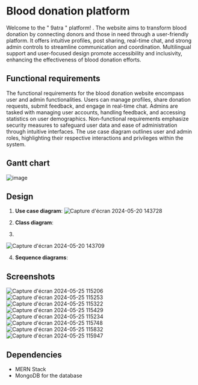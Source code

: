 # Blood donation platform
Welcome to the " 9atra " platform! . The website aims to transform blood donation by connecting donors and those in need through a user-friendly platform. It offers intuitive profiles, post sharing, real-time chat, and strong admin controls to streamline communication and coordination. Multilingual support and user-focused design promote accessibility and inclusivity, enhancing the effectiveness of blood donation efforts.

##	Functional requirements 
The functional requirements for the blood donation website encompass user and admin functionalities. Users can manage profiles, share donation requests, submit feedback, and engage in real-time chat. Admins are tasked with managing user accounts, handling feedback, and accessing statistics on user demographics. Non-functional requirements emphasize security measures to safeguard user data and ease of administration through intuitive interfaces. The use case diagram outlines user and admin roles, highlighting their respective interactions and privileges within the system.

##	Gantt chart
![image](https://github.com/RayenMarzouk6/Blood-donation-platform/assets/162569033/826c76b9-c78e-475c-8633-205004f6158f)

## Design
1. **Use case diagram**:
![Capture d'écran 2024-05-20 143728](https://github.com/RayenMarzouk6/Blood-donation-platform/assets/162569033/14f3873e-4b7d-47bc-b0b2-af8050fe0df6)

2. **Class diagram**:
3. 
![Capture d'écran 2024-05-20 143709](https://github.com/RayenMarzouk6/Blood-donation-platform/assets/162569033/4066c6c4-c0bd-4463-bb44-7f119dcd5fca)

4. **Sequence diagrams**:





## Screenshots

![Capture d'écran 2024-05-25 115206](https://github.com/RayenMarzouk6/Blood-donation-platform/assets/162569033/ec6bfcdc-c7aa-4ba2-87bb-b71ada677e74)
![Capture d'écran 2024-05-25 115253](https://github.com/RayenMarzouk6/Blood-donation-platform/assets/162569033/9d249b8e-7efb-4e60-b998-be2c46a428a9)
![Capture d'écran 2024-05-25 115322](https://github.com/RayenMarzouk6/Blood-donation-platform/assets/162569033/ab7cdc1f-679d-49d6-b8dc-c3799b110e18)
![Capture d'écran 2024-05-25 115429](https://github.com/RayenMarzouk6/Blood-donation-platform/assets/162569033/86fff106-dd69-49ac-b207-f81b23db175f)
![Capture d'écran 2024-05-25 115234](https://github.com/RayenMarzouk6/Blood-donation-platform/assets/162569033/a5b160d4-e2da-4308-b9e2-0b195c76d981)
![Capture d'écran 2024-05-25 115748](https://github.com/RayenMarzouk6/Blood-donation-platform/assets/162569033/748067d4-ce2f-45e8-bdd8-540810283673)
![Capture d'écran 2024-05-25 115832](https://github.com/RayenMarzouk6/Blood-donation-platform/assets/162569033/23278f77-7168-4e62-a382-fdc9ee0098f1)
![Capture d'écran 2024-05-25 115947](https://github.com/RayenMarzouk6/Blood-donation-platform/assets/162569033/82d0056f-244b-4b0b-a1ea-441989730047)



## Dependencies

- MERN Stack
- MongoDB for the database
